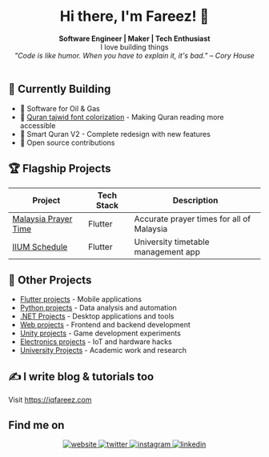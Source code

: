 # <div align="center">Hi there, I'm Fareez! 👋</div>

<div align="center">
<strong>Software Engineer | Maker | Tech Enthusiast</strong><br/>
I love building things
</div>

<div align="center">
  <i>"Code is like humor. When you have to explain it, it's bad." – Cory House</i>
</div>

<br/>

## 🚀 Currently Building

- 💼 Software for Oil & Gas 
- 📖 [Quran tajwid font colorization](https://github.com/My-Quran-Tajwid) - Making Quran reading more accessible
- 📱 Smart Quran V2 - Complete redesign with new features
- 🌟 Open source contributions

## 🏆 Flagship Projects

| Project                                                   | Tech Stack    | Description                               |
| --------------------------------------------------------- | ------------- | ----------------------------------------- |
| [Malaysia Prayer Time](../../../app_waktu_solat_malaysia/) | Flutter       | Accurate prayer times for all of Malaysia |
| [IIUM Schedule](../../../iium_schedule)                    | Flutter       | University timetable management app       |

## 🧰 Other Projects

- [Flutter projects](./flutter.md) - Mobile applications
- [Python projects](./python.md) - Data analysis and automation
- [.NET Projects](./c-sharp.md) - Desktop applications and tools
- [Web projects](./web.md) - Frontend and backend development
- [Unity projects](./unity.md) - Game development experiments
- [Electronics projects](./electronics.md) - IoT and hardware hacks
- [University Projects](./university.md) - Academic work and research

## ✍️ I write blog & tutorials too

Visit https://iqfareez.com

## Find me on

<div align="center">
<a href="https://iqfareez.com">
<img src=https://img.shields.io/badge/website-%2324292e.svg?&style=for-the-badge&logo=googlechrome&logoColor=white alt=website style="margin-bottom: 5px;" />
</a>
<a href="https://twitter.com/iqfareez">
<img src=https://img.shields.io/badge/twitter-%2300acee.svg?&style=for-the-badge&logo=twitter&logoColor=white alt=twitter style="margin-bottom: 5px;" />
</a>
<a href="https://stackoverflow.com/users/13617136/iqfareez">
<img src=https://img.shields.io/badge/-Stackoverflow-FE7A16?style=for-the-badge&logo=stack-overflow&logoColor=white alt=instagram style="margin-bottom: 5px;" />
</a>  
<a href="https://linkedin.com/in/iqfareez">
<img src=https://img.shields.io/badge/linkedin-%231E77B5.svg?&style=for-the-badge&logo=linkedin&logoColor=white alt=linkedin style="margin-bottom: 5px;" />
</a>
</div>

